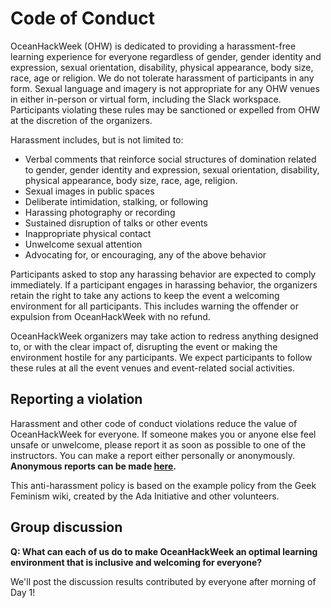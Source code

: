 # Code of Conduct

OceanHackWeek (OHW) is dedicated to providing a harassment-free learning experience for everyone regardless of gender, gender identity and expression, sexual orientation, disability, physical appearance, body size, race, age or religion. We do not tolerate harassment of participants in any form. Sexual language and imagery is not appropriate for any OHW venues in either in-person or virtual form, including the Slack workspace. Participants violating these rules may be sanctioned or expelled from OHW at the discretion of the organizers.

Harassment includes, but is not limited to:

* Verbal comments that reinforce social structures of domination related to gender, gender identity and expression, sexual orientation, disability, physical appearance, body size, race, age, religion.
* Sexual images in public spaces
* Deliberate intimidation, stalking, or following
* Harassing photography or recording
* Sustained disruption of talks or other events
* Inappropriate physical contact
* Unwelcome sexual attention
* Advocating for, or encouraging, any of the above behavior

Participants asked to stop any harassing behavior are expected to comply immediately. If a participant engages in harassing behavior, the organizers retain the right to take any actions to keep the event a welcoming environment for all participants. This includes warning the offender or expulsion from OceanHackWeek with no refund.

OceanHackWeek organizers may take action to redress anything designed to, or with the clear impact of, disrupting the event or making the environment hostile for any participants. We expect participants to follow these rules at all the event venues and event-related social activities.


## Reporting a violation
Harassment and other code of conduct violations reduce the value of OceanHackWeek for everyone. If someone makes you or anyone else feel unsafe or unwelcome, please report it as soon as possible to one of the instructors. You can make a report either personally or anonymously. **Anonymous reports can be made [here](https://oceanhackweek.wufoo.com/forms/zep2ybt1swlulc/).**

This anti-harassment policy is based on the example policy from the Geek Feminism wiki, created by the Ada Initiative and other volunteers.


## Group discussion
**Q: What can each of us do to make OceanHackWeek an optimal learning environment that is inclusive and welcoming for everyone?**

We'll post the discussion results contributed by everyone after morning of Day 1!


<!-- OHW20 discussion outcome
- Be respectful to others’ views; whether it’s technical question or scientific hypothesis
- Be inclusive regardless of technical expertise and career stage (emphasize the growth mindset)
- Acknowledge contributions
- Avoid irony and bad jokes
- “Silent Capture”: a google doc for people who feel uncomfortable speaking, so that ideas get captured
- Try to avoid a small number of people dominating the conversation
- Moderator in small groups
- Encourage quiet group members their opinion - give space for different styles of communication.
- Ask rather than assume
- Be aware of the time zones of your coworkers
- Be mindful of how your verbal communication might be received without body language (yay virtual!)
- Recognize we have different working environments right now (kids, partners sharing the internet, other pandemic/work - from home challenges)
- Be aware that face-to-face interaction may not translate perfectly when we message each other Slack. 
- Don’t force others to turn on a microphone or webcam. There may be circumstances you are not aware of.
- Get to know each other 
- Make sure people are on the same page and none is completely lost
- Try to be gentle -->



<!-- OHW19 discussion outcome
* If you see something, say something (wrt code of conduct) -- everyone can take responsibility for supporting participants
* Push your comfort zone, ask questions from many, reach out to the room
* Stay positive
* Creating space where everyone feels comfortable asking questions
* Don’t dismiss ideas you may not fully understand;  issues are challenges
* Respect our diverse backgrounds (language, technical skills, science background; career stage)
* Putting our best selves forward
* Be present
* Everyone feels comfortable contributing
* Be mindful of everyone’s background and constraints
* Work with the person, don’t just take over their keyboard
* Opportunity for anonymous comments (also use Slack)
* Empathize, put yourself in others’ shoes -->
